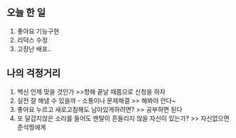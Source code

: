 ## 오늘 한 일

1. 좋아요 기능구현
2. 리덕스 수정
3. 고장난 배포..

## 나의 걱정거리 
1. 백신 언제 맞을 것인가 >>항해 끝날 때쯤으로 신청을 하자
2. 실전 잘 해낼 수 있을까 - 소통이나 문제해결 >> 해봐야 안다~
3. 좋아요 누르고 새로고침해도 남아있게하려면? >> 공부하면 된다
4. 또 달갑지않은 소리를 들어도 멘탈이 흔들리지 않을 자신이 있는가? >> 자신없으면 준석찡에게

